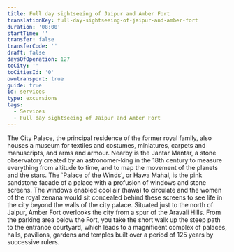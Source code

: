 ```yaml
---
title: Full day sightseeing of Jaipur and Amber Fort
translationKey: full-day-sightseeing-of-jaipur-and-amber-fort
duration: '08:00'
startTime: ''
transfer: false
transferCode: ''
draft: false
daysOfOperation: 127
toCity: ''
toCitiesId: '0'
owntransport: true
guide: true
id: services
type: excursions
tags:
  - Services
  - Full day sightseeing of Jaipur and Amber Fort
---
```

The City Palace, the principal residence of the former royal family, also houses a museum for textiles and costumes, miniatures, carpets and manuscripts, and arms and armour. Nearby is the Jantar Mantar, a stone observatory created by an astronomer-king in the 18th century to measure everything from altitude to time, and to map the movement of the planets and the stars.    The `Palace of the Winds', or Hawa Mahal, is the pink sandstone facade of a palace with a profusion of windows and stone screens. The windows enabled cool air (hawa) to circulate and the women of the royal zenana would sit concealed behind these screens to see life in the city beyond the walls of the city palace.    Situated just to the north of Jaipur, Amber Fort overlooks the city from a spur of the Aravali Hills. From the parking area below the Fort, you take the short walk up the steep path to the entrance courtyard, which leads to a magnificent complex of palaces, halls, pavilions, gardens and temples built over a period of 125 years by successive rulers.